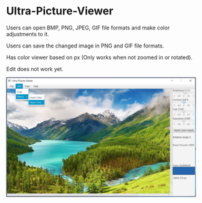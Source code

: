 # Ultra-Picture-Viewer

Users can open BMP, PNG, JPEG, GIF file formats and make color adjustments to it.

Users can save the changed image in PNG and GIF file formats.

Has color viewer based on px (Only works when not zoomed in or rotated).

Edit does not work yet.

<img src="https://github.com/Vision-Paudel/Ultra-Picture-Viewer/blob/main/Ultra%20Picture-Viewer%20ver.1.9.png" alt="Image could not be displayed">
